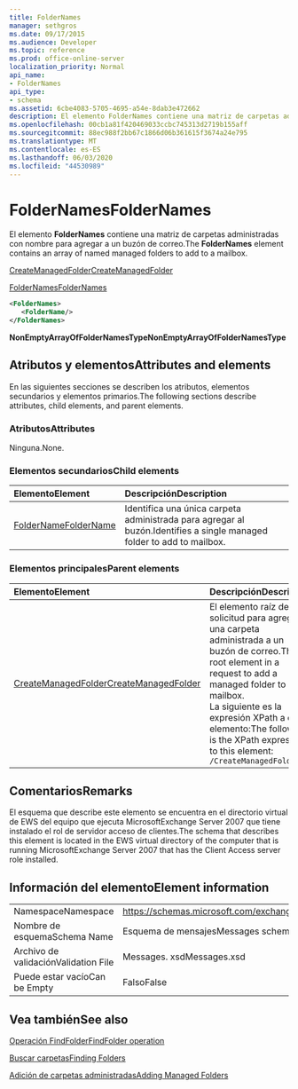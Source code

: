 ```yaml
---
title: FolderNames
manager: sethgros
ms.date: 09/17/2015
ms.audience: Developer
ms.topic: reference
ms.prod: office-online-server
localization_priority: Normal
api_name:
- FolderNames
api_type:
- schema
ms.assetid: 6cbe4083-5705-4695-a54e-8dab3e472662
description: El elemento FolderNames contiene una matriz de carpetas administradas con nombre para agregar a un buzón de correo.
ms.openlocfilehash: 00cb1a81f420469033ccbc745313d2719b155aff
ms.sourcegitcommit: 88ec988f2bb67c1866d06b361615f3674a24e795
ms.translationtype: MT
ms.contentlocale: es-ES
ms.lasthandoff: 06/03/2020
ms.locfileid: "44530989"
---
```

# <a name="foldernames"></a><span data-ttu-id="97aa7-103">FolderNames</span><span class="sxs-lookup"><span data-stu-id="97aa7-103">FolderNames</span></span>

<span data-ttu-id="97aa7-104">El elemento **FolderNames** contiene una matriz de carpetas administradas con nombre para agregar a un buzón de correo.</span><span class="sxs-lookup"><span data-stu-id="97aa7-104">The **FolderNames** element contains an array of named managed folders to add to a mailbox.</span></span> 
  
[<span data-ttu-id="97aa7-105">CreateManagedFolder</span><span class="sxs-lookup"><span data-stu-id="97aa7-105">CreateManagedFolder</span></span>](createmanagedfolder.md)
  
[<span data-ttu-id="97aa7-106">FolderNames</span><span class="sxs-lookup"><span data-stu-id="97aa7-106">FolderNames</span></span>](foldernames.md)
  
```xml
<FolderNames>
   <FolderName/>
</FolderNames>
```

 <span data-ttu-id="97aa7-107">**NonEmptyArrayOfFolderNamesType**</span><span class="sxs-lookup"><span data-stu-id="97aa7-107">**NonEmptyArrayOfFolderNamesType**</span></span>
## <a name="attributes-and-elements"></a><span data-ttu-id="97aa7-108">Atributos y elementos</span><span class="sxs-lookup"><span data-stu-id="97aa7-108">Attributes and elements</span></span>

<span data-ttu-id="97aa7-109">En las siguientes secciones se describen los atributos, elementos secundarios y elementos primarios.</span><span class="sxs-lookup"><span data-stu-id="97aa7-109">The following sections describe attributes, child elements, and parent elements.</span></span>
  
### <a name="attributes"></a><span data-ttu-id="97aa7-110">Atributos</span><span class="sxs-lookup"><span data-stu-id="97aa7-110">Attributes</span></span>

<span data-ttu-id="97aa7-111">Ninguna.</span><span class="sxs-lookup"><span data-stu-id="97aa7-111">None.</span></span>
  
### <a name="child-elements"></a><span data-ttu-id="97aa7-112">Elementos secundarios</span><span class="sxs-lookup"><span data-stu-id="97aa7-112">Child elements</span></span>

|<span data-ttu-id="97aa7-113">**Elemento**</span><span class="sxs-lookup"><span data-stu-id="97aa7-113">**Element**</span></span>|<span data-ttu-id="97aa7-114">**Descripción**</span><span class="sxs-lookup"><span data-stu-id="97aa7-114">**Description**</span></span>|
|:-----|:-----|
|[<span data-ttu-id="97aa7-115">FolderName</span><span class="sxs-lookup"><span data-stu-id="97aa7-115">FolderName</span></span>](foldername.md) <br/> |<span data-ttu-id="97aa7-116">Identifica una única carpeta administrada para agregar al buzón.</span><span class="sxs-lookup"><span data-stu-id="97aa7-116">Identifies a single managed folder to add to mailbox.</span></span>  <br/> |
   
### <a name="parent-elements"></a><span data-ttu-id="97aa7-117">Elementos principales</span><span class="sxs-lookup"><span data-stu-id="97aa7-117">Parent elements</span></span>

|<span data-ttu-id="97aa7-118">**Elemento**</span><span class="sxs-lookup"><span data-stu-id="97aa7-118">**Element**</span></span>|<span data-ttu-id="97aa7-119">**Descripción**</span><span class="sxs-lookup"><span data-stu-id="97aa7-119">**Description**</span></span>|
|:-----|:-----|
|[<span data-ttu-id="97aa7-120">CreateManagedFolder</span><span class="sxs-lookup"><span data-stu-id="97aa7-120">CreateManagedFolder</span></span>](createmanagedfolder.md) <br/> |<span data-ttu-id="97aa7-121">El elemento raíz de una solicitud para agregar una carpeta administrada a un buzón de correo.</span><span class="sxs-lookup"><span data-stu-id="97aa7-121">The root element in a request to add a managed folder to a mailbox.</span></span>  <br/> <span data-ttu-id="97aa7-122">La siguiente es la expresión XPath a este elemento:</span><span class="sxs-lookup"><span data-stu-id="97aa7-122">The following is the XPath expression to this element:</span></span>  <br/>  `/CreateManagedFolder` <br/> |
   
## <a name="remarks"></a><span data-ttu-id="97aa7-123">Comentarios</span><span class="sxs-lookup"><span data-stu-id="97aa7-123">Remarks</span></span>

<span data-ttu-id="97aa7-124">El esquema que describe este elemento se encuentra en el directorio virtual de EWS del equipo que ejecuta MicrosoftExchange Server 2007 que tiene instalado el rol de servidor acceso de clientes.</span><span class="sxs-lookup"><span data-stu-id="97aa7-124">The schema that describes this element is located in the EWS virtual directory of the computer that is running MicrosoftExchange Server 2007 that has the Client Access server role installed.</span></span>
  
## <a name="element-information"></a><span data-ttu-id="97aa7-125">Información del elemento</span><span class="sxs-lookup"><span data-stu-id="97aa7-125">Element information</span></span>

|||
|:-----|:-----|
|<span data-ttu-id="97aa7-126">Namespace</span><span class="sxs-lookup"><span data-stu-id="97aa7-126">Namespace</span></span>  <br/> |https://schemas.microsoft.com/exchange/services/2006/messages  <br/> |
|<span data-ttu-id="97aa7-127">Nombre de esquema</span><span class="sxs-lookup"><span data-stu-id="97aa7-127">Schema Name</span></span>  <br/> |<span data-ttu-id="97aa7-128">Esquema de mensajes</span><span class="sxs-lookup"><span data-stu-id="97aa7-128">Messages schema</span></span>  <br/> |
|<span data-ttu-id="97aa7-129">Archivo de validación</span><span class="sxs-lookup"><span data-stu-id="97aa7-129">Validation File</span></span>  <br/> |<span data-ttu-id="97aa7-130">Messages. xsd</span><span class="sxs-lookup"><span data-stu-id="97aa7-130">Messages.xsd</span></span>  <br/> |
|<span data-ttu-id="97aa7-131">Puede estar vacío</span><span class="sxs-lookup"><span data-stu-id="97aa7-131">Can be Empty</span></span>  <br/> |<span data-ttu-id="97aa7-132">Falso</span><span class="sxs-lookup"><span data-stu-id="97aa7-132">False</span></span>  <br/> |
   
## <a name="see-also"></a><span data-ttu-id="97aa7-133">Vea también</span><span class="sxs-lookup"><span data-stu-id="97aa7-133">See also</span></span>



[<span data-ttu-id="97aa7-134">Operación FindFolder</span><span class="sxs-lookup"><span data-stu-id="97aa7-134">FindFolder operation</span></span>](findfolder-operation.md)


[<span data-ttu-id="97aa7-135">Buscar carpetas</span><span class="sxs-lookup"><span data-stu-id="97aa7-135">Finding Folders</span></span>](https://msdn.microsoft.com/library/9124d868-017a-43f0-b915-5c0082cacec9%28Office.15%29.aspx)
  
[<span data-ttu-id="97aa7-136">Adición de carpetas administradas</span><span class="sxs-lookup"><span data-stu-id="97aa7-136">Adding Managed Folders</span></span>](https://msdn.microsoft.com/library/846658c6-7043-40fb-8439-19f97c2a967f%28Office.15%29.aspx)

